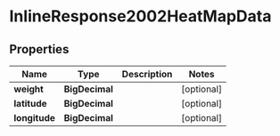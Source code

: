 

# InlineResponse2002HeatMapData

## Properties

Name | Type | Description | Notes
------------ | ------------- | ------------- | -------------
**weight** | **BigDecimal** |  |  [optional]
**latitude** | **BigDecimal** |  |  [optional]
**longitude** | **BigDecimal** |  |  [optional]



